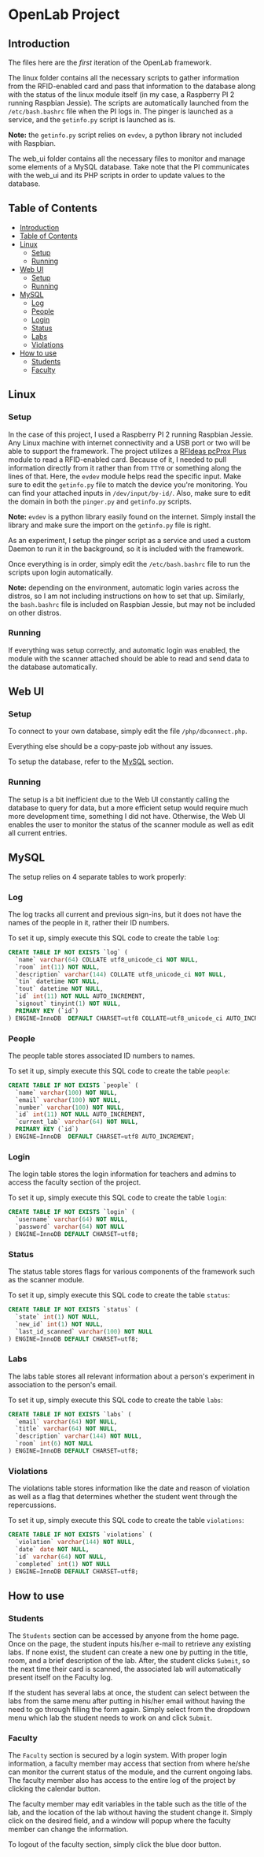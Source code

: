 # OpenLab Project

## Introduction

The files here are the _first_ iteration of the OpenLab framework.

The linux folder contains all the necessary scripts to gather information from the RFID-enabled card and pass that information to the database along with the status of the linux module itself (in my case, a Raspberry PI 2 running Raspbian Jessie). The scripts are automatically launched from the `/etc/bash.bashrc` file when the PI logs in. The pinger is launched as a service, and the `getinfo.py` script is launched as is.

**Note:** the `getinfo.py` script relies on `evdev`, a python library not included with Raspbian.

The web_ui folder contains all the necessary files to monitor and manage some elements of a MySQL database. Take note that the PI communicates with the web_ui and its PHP scripts in order to update values to the database.

## Table of Contents

* [Introduction](https://github.com/ivanscode/openlab#introduction)
* [Table of Contents](https://github.com/ivanscode/openlab#table-of-contents)
* [Linux](https://github.com/ivanscode/openlab#linux)
    * [Setup](https://github.com/ivanscode/openlab#setup)
    * [Running](https://github.com/ivanscode/openlab#running)
* [Web UI](https://github.com/ivanscode/openlab#web-ui)
    * [Setup](https://github.com/ivanscode/openlab#setup-1)
    * [Running](https://github.com/ivanscode/openlab#running-1)
* [MySQL](https://github.com/ivanscode/openlab#mysql)
    * [Log](https://github.com/ivanscode/openlab#log)
    * [People](https://github.com/ivanscode/openlab#people)
    * [Login](https://github.com/ivanscode/openlab#login)
    * [Status](https://github.com/ivanscode/openlab#status)
    * [Labs](https://github.com/ivanscode/openlab#labs)
    * [Violations](https://github.com/ivanscode/openlab#violations)
* [How to use](https://github.com/ivanscode/openlab#how-to-use)
    * [Students](https://github.com/ivanscode/openlab#students)
    * [Faculty](https://github.com/ivanscode/openlab#faculty)

## Linux
### Setup
In the case of this project, I used a Raspberry PI 2 running Raspbian Jessie. Any Linux machine with internet connectivity and a USB port or two will be able to support the framework. The project utilizes a [RFIdeas pcProx Plus](https://www.rfideas.com/products/readers/pcprox-plus-enroll) module to read a RFID-enabled card. Because of it, I needed to pull information directly from it rather than from `TTY0` or something along the lines of that. Here, the `evdev` module helps read the specific input. Make sure to edit the `getinfo.py` file to match the device you're monitoring. You can find your attached inputs in `/dev/input/by-id/`. Also, make sure to edit the domain in both the `pinger.py` and `getinfo.py` scripts.

**Note:** `evdev` is a python library easily found on the internet. Simply install the library and make sure the import on the `getinfo.py` file is right.

As an experiment, I setup the pinger script as a service and used a custom Daemon to run it in the background, so it is included with the framework.

Once everything is in order, simply edit the `/etc/bash.bashrc` file to run the scripts upon login automatically.

**Note:** depending on the environment, automatic login varies across the distros, so I am not including instructions on how to set that up. Similarly, the `bash.bashrc` file is included on Raspbian Jessie, but may not be included on other distros.

### Running
If everything was setup correctly, and automatic login was enabled, the module with the scanner attached should be able to read and send data to the database automatically.

## Web UI
### Setup
To connect to your own database, simply edit the file `/php/dbconnect.php`.

Everything else should be a copy-paste job without any issues.

To setup the database, refer to the [MySQL](https://github.com/ivanscode/openlab#mysql) section.

### Running
The setup is a bit inefficient due to the Web UI constantly calling the database to query for data, but a more efficient setup would require much more development time, something I did not have. Otherwise, the Web UI enables the user to monitor the status of the scanner module as well as edit all current entries.

## MySQL
The setup relies on 4 separate tables to work properly:

### Log
The log tracks all current and previous sign-ins, but it does not have the names of the people in it, rather their ID numbers.

To set it up, simply execute this SQL code to create the table `log`:
```SQL
CREATE TABLE IF NOT EXISTS `log` (
  `name` varchar(64) COLLATE utf8_unicode_ci NOT NULL,
  `room` int(11) NOT NULL,
  `description` varchar(144) COLLATE utf8_unicode_ci NOT NULL,
  `tin` datetime NOT NULL,
  `tout` datetime NOT NULL,
  `id` int(11) NOT NULL AUTO_INCREMENT,
  `signout` tinyint(1) NOT NULL,
  PRIMARY KEY (`id`)
) ENGINE=InnoDB  DEFAULT CHARSET=utf8 COLLATE=utf8_unicode_ci AUTO_INCREMENT;
```
### People
The people table stores associated ID numbers to names.

To set it up, simply execute this SQL code to create the table `people`:
```SQL
CREATE TABLE IF NOT EXISTS `people` (
  `name` varchar(100) NOT NULL,
  `email` varchar(100) NOT NULL,
  `number` varchar(100) NOT NULL,
  `id` int(11) NOT NULL AUTO_INCREMENT,
  `current_lab` varchar(64) NOT NULL,
  PRIMARY KEY (`id`)
) ENGINE=InnoDB  DEFAULT CHARSET=utf8 AUTO_INCREMENT;
```
### Login
The login table stores the login information for teachers and admins to access the faculty section of the project.

To set it up, simply execute this SQL code to create the table `login`:
```SQL
CREATE TABLE IF NOT EXISTS `login` (
  `username` varchar(64) NOT NULL,
  `password` varchar(64) NOT NULL
) ENGINE=InnoDB DEFAULT CHARSET=utf8;
```
### Status
The status table stores flags for various components of the framework such as the scanner module.

To set it up, simply execute this SQL code to create the table `status`:
```SQL
CREATE TABLE IF NOT EXISTS `status` (
  `state` int(1) NOT NULL,
  `new_id` int(1) NOT NULL,
  `last_id_scanned` varchar(100) NOT NULL
) ENGINE=InnoDB DEFAULT CHARSET=utf8;
```
### Labs
The labs table stores all relevant information about a person's experiment in association to the person's email.

To set it up, simply execute this SQL code to create the table `labs`:
```SQL
CREATE TABLE IF NOT EXISTS `labs` (
  `email` varchar(64) NOT NULL,
  `title` varchar(64) NOT NULL,
  `description` varchar(144) NOT NULL,
  `room` int(6) NOT NULL
) ENGINE=InnoDB DEFAULT CHARSET=utf8;
```
### Violations
The violations table stores information like the date and reason of violation as well as a flag that determines whether the student went through the repercussions.

To set it up, simply execute this SQL code to create the table `violations`:
```SQL
CREATE TABLE IF NOT EXISTS `violations` (
  `violation` varchar(144) NOT NULL,
  `date` date NOT NULL,
  `id` varchar(64) NOT NULL,
  `completed` int(1) NOT NULL
) ENGINE=InnoDB DEFAULT CHARSET=utf8;
```
## How to use
### Students
The `Students` section can be accessed by anyone from the home page. Once on the page, the student inputs his/her e-mail to retrieve any existing labs. If none exist, the student can create a new one by putting in the title, room, and a brief description of the lab. After, the student clicks `Submit`, so the next time their card is scanned, the associated lab will automatically present itself on the Faculty log.

If the student has several labs at once, the student can select between the labs from the same menu after putting in his/her email without having the need to go through filling the form again. Simply select from the dropdown menu which lab the student needs to work on and click `Submit`.
### Faculty
The `Faculty` section is secured by a login system. With proper login information, a faculty member may access that section from where he/she can monitor the current status of the module, and the current ongoing labs. The faculty member also has access to the entire log of the project by clicking the calendar button.

The faculty member may edit variables in the table such as the title of the lab, and the location of the lab without having the student change it. Simply click on the desired field, and a window will popup where the faculty member can change the information.

To logout of the faculty section, simply click the blue door button.
